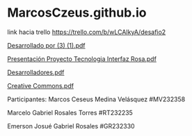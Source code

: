 # MarcosCzeus.github.io

link hacia trello https://trello.com/b/wLCAIkyA/desafio2

[Desarrollado por (3) (1).pdf](https://github.com/MarcosCzeus/MarcosCzeus.github.io/files/11302352/Desarrollado.por.3.1.pdf)

[Presentación Proyecto Tecnologia Interfaz Rosa.pdf](https://github.com/MarcosCzeus/MarcosCzeus.github.io/files/11302353/Presentacion.Proyecto.Tecnologia.Interfaz.Rosa.pdf)

[Desarrolladores.pdf](https://github.com/MarcosCzeus/MarcosCzeus.github.io/files/11302355/Desarrolladores.pdf)

[Creative Commons.pdf](https://github.com/MarcosCzeus/MarcosCzeus.github.io/files/11470634/Creative.Commons.pdf)


Participantes: Marcos Ceseus Medina Velásquez #MV232358
               
Marcelo Gabriel Rosales Torres #RT232235
               
Emerson Josué Gabriel Rosales  #GR232330
